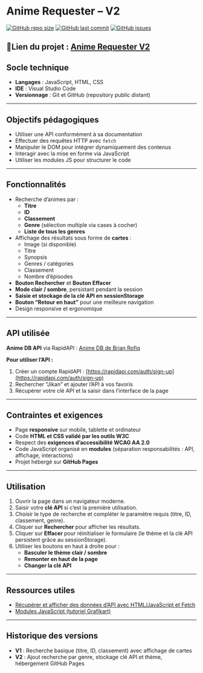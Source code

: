 # Anime Requester – V2

[![GitHub repo size](https://img.shields.io/github/repo-size/princecorg/AnimeRequesterV2)](https://github.com/princecorg/AnimeRequesterV2) 
[![GitHub last commit](https://img.shields.io/github/last-commit/princecorg/AnimeRequesterV2)](https://github.com/princecorg/AnimeRequesterV2/commits/main)
[![GitHub issues](https://img.shields.io/github/issues/princecorg/AnimeRequesterV2)](https://github.com/princecorg/AnimeRequesterV2/issues)

📝Lien du projet : [Anime Requester V2](https://princecorg.github.io/AnimeRequesterV2/)
---

## Socle technique
- **Langages** : JavaScript, HTML, CSS  
- **IDE** : Visual Studio Code  
- **Versionnage** : Git et GitHub (repository public distant)  

---

## Objectifs pédagogiques
- Utiliser une API conformément à sa documentation  
- Effectuer des requêtes HTTP avec `fetch`  
- Manipuler le DOM pour intégrer dynamiquement des contenus  
- Interagir avec la mise en forme via JavaScript  
- Utiliser les modules JS pour structurer le code  

---

## Fonctionnalités
- Recherche d’animes par :  
  - **Titre**  
  - **ID**  
  - **Classement**  
  - **Genre** (sélection multiple via cases à cocher)  
  - **Liste de tous les genres**  
- Affichage des résultats sous forme de **cartes** :  
  - Image (si disponible)  
  - Titre  
  - Synopsis  
  - Genres / catégories  
  - Classement  
  - Nombre d’épisodes  
- **Bouton Rechercher** et **Bouton Effacer**  
- **Mode clair / sombre**, persistant pendant la session  
- **Saisie et stockage de la clé API en sessionStorage**  
- **Bouton “Retour en haut”** pour une meilleure navigation  
- Design responsive et ergonomique  

---

## API utilisée
**Anime DB API** via RapidAPI : [Anime DB de Brian Rofiq](https://rapidapi.com/brian.rofiq/api/anime-db)  

**Pour utiliser l’API :**  
1. Créer un compte RapidAPI : [https://rapidapi.com/auth/sign-up](https://rapidapi.com/auth/sign-up)  
2. Rechercher “Jikan” et ajouter l’API à vos favoris  
3. Récupérer votre clé API et la saisir dans l’interface de la page  

---

## Contraintes et exigences
- Page **responsive** sur mobile, tablette et ordinateur  
- Code **HTML et CSS validé par les outils W3C**  
- Respect des **exigences d’accessibilité WCAG AA 2.0**  
- Code JavaScript organisé en **modules** (séparation responsabilités : API, affichage, interactions)  
- Projet hébergé sur **GitHub Pages**  

---

## Utilisation
1. Ouvrir la page dans un navigateur moderne.  
2. Saisir votre **clé API** si c’est la première utilisation.  
3. Choisir le type de recherche et compléter le paramètre requis (titre, ID, classement, genre).  
4. Cliquer sur **Rechercher** pour afficher les résultats.  
5. Cliquer sur **Effacer** pour réinitialiser le formulaire (le thème et la clé API persistent grâce au sessionStorage).  
6. Utiliser les boutons en haut à droite pour :  
   - **Basculer le thème clair / sombre**  
   - **Remonter en haut de la page**  
   - **Changer la clé API**  

---

## Ressources utiles
- [Récupérer et afficher des données d’API avec HTML/JavaScript et Fetch](https://www.youtube.com/watch?v=C8bKthavr6E)  
- [Modules JavaScript (tutoriel Grafikart)](https://grafikart.fr/tutoriels/javascript-import-modules-2069)  

---

## Historique des versions
- **V1** : Recherche basique (titre, ID, classement) avec affichage de cartes  
- **V2** : Ajout recherche par genre, stockage clé API et thème, hébergement GitHub Pages

